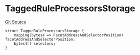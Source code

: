 # TaggedRuleProcessorsStorage
[Git Source](https://github.com/thrackle-io/rules-protocol/blob/2738cf9716e0fddfad4df13fdb6486b5987af931/src/economic/ruleProcessor/tagged/TaggedRuleProcessorDiamondLib.sol)


```solidity
struct TaggedRuleProcessorsStorage {
    mapping(bytes4 => FacetAddressAndSelectorPosition) facetAddressAndSelectorPosition;
    bytes4[] selectors;
}
```

